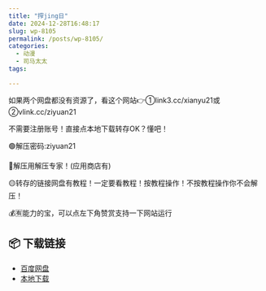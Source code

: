 ```yaml
---
title: "搾jing日"
date: 2024-12-28T16:48:17
slug: wp-8105
permalink: /posts/wp-8105/
categories:
  - 动漫
  - 司马太太
tags:

---
```


如果两个网盘都没有资源了，看这个网站👉①link3.cc/xianyu21或②vlink.cc/ziyuan21

不需要注册账号！直接点本地下载转存OK？懂吧！

🟢解压密码:ziyuan21

🔵解压用解压专家！(应用商店有)

🟡转存的链接网盘有教程！一定要看教程！按教程操作！不按教程操作你不会解压！

💰🈶能力的宝，可以点左下角赞赏支持一下网站运行

## 📦 下载链接
- [百度网盘](https://blziyuan21.com/pay-download/8105?key=8d7bd4ff4d&down_id=0)
- [本地下载](https://blziyuan21.com/pay-download/8105?key=8d7bd4ff4d&down_id=1)

